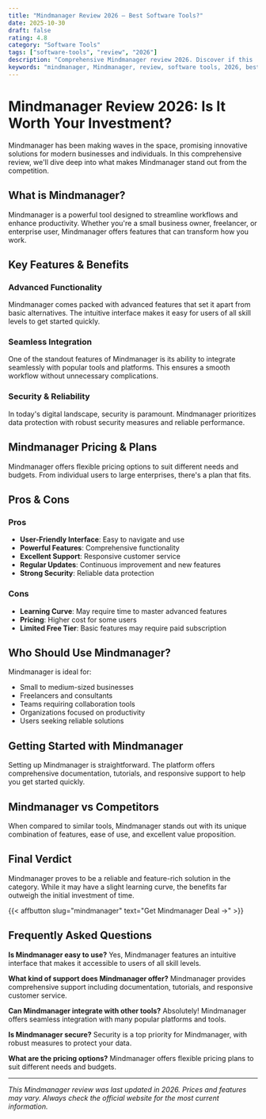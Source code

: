 ```yaml
---
title: "Mindmanager Review 2026 – Best Software Tools?"
date: 2025-10-30
draft: false
rating: 4.8
category: "Software Tools"
tags: ["software-tools", "review", "2026"]
description: "Comprehensive Mindmanager review 2026. Discover if this  tool is the best choice for your needs."
keywords: "mindmanager, Mindmanager, review, software tools, 2026, best software tools"
---
```


# Mindmanager Review 2026: Is It Worth Your Investment?

Mindmanager has been making waves in the  space, promising innovative solutions for modern businesses and individuals. In this comprehensive review, we'll dive deep into what makes Mindmanager stand out from the competition.

## What is Mindmanager?

Mindmanager is a powerful  tool designed to streamline workflows and enhance productivity. Whether you're a small business owner, freelancer, or enterprise user, Mindmanager offers features that can transform how you work.

## Key Features & Benefits

### Advanced Functionality
Mindmanager comes packed with advanced features that set it apart from basic alternatives. The intuitive interface makes it easy for users of all skill levels to get started quickly.

### Seamless Integration
One of the standout features of Mindmanager is its ability to integrate seamlessly with popular tools and platforms. This ensures a smooth workflow without unnecessary complications.

### Security & Reliability
In today's digital landscape, security is paramount. Mindmanager prioritizes data protection with robust security measures and reliable performance.

## Mindmanager Pricing & Plans

Mindmanager offers flexible pricing options to suit different needs and budgets. From individual users to large enterprises, there's a plan that fits.

## Pros & Cons

### Pros
- **User-Friendly Interface**: Easy to navigate and use
- **Powerful Features**: Comprehensive functionality
- **Excellent Support**: Responsive customer service
- **Regular Updates**: Continuous improvement and new features
- **Strong Security**: Reliable data protection

### Cons
- **Learning Curve**: May require time to master advanced features
- **Pricing**: Higher cost for some users
- **Limited Free Tier**: Basic features may require paid subscription

## Who Should Use Mindmanager?

Mindmanager is ideal for:
- Small to medium-sized businesses
- Freelancers and consultants
- Teams requiring collaboration tools
- Organizations focused on productivity
- Users seeking reliable  solutions

## Getting Started with Mindmanager

Setting up Mindmanager is straightforward. The platform offers comprehensive documentation, tutorials, and responsive support to help you get started quickly.

## Mindmanager vs Competitors

When compared to similar tools, Mindmanager stands out with its unique combination of features, ease of use, and excellent value proposition.

## Final Verdict

Mindmanager proves to be a reliable and feature-rich solution in the  category. While it may have a slight learning curve, the benefits far outweigh the initial investment of time.

{{< affbutton slug="mindmanager" text="Get Mindmanager Deal →" >}}

## Frequently Asked Questions

**Is Mindmanager easy to use?**
Yes, Mindmanager features an intuitive interface that makes it accessible to users of all skill levels.

**What kind of support does Mindmanager offer?**
Mindmanager provides comprehensive support including documentation, tutorials, and responsive customer service.

**Can Mindmanager integrate with other tools?**
Absolutely! Mindmanager offers seamless integration with many popular platforms and tools.

**Is Mindmanager secure?**
Security is a top priority for Mindmanager, with robust measures to protect your data.

**What are the pricing options?**
Mindmanager offers flexible pricing plans to suit different needs and budgets.

---

*This Mindmanager review was last updated in 2026. Prices and features may vary. Always check the official website for the most current information.*
